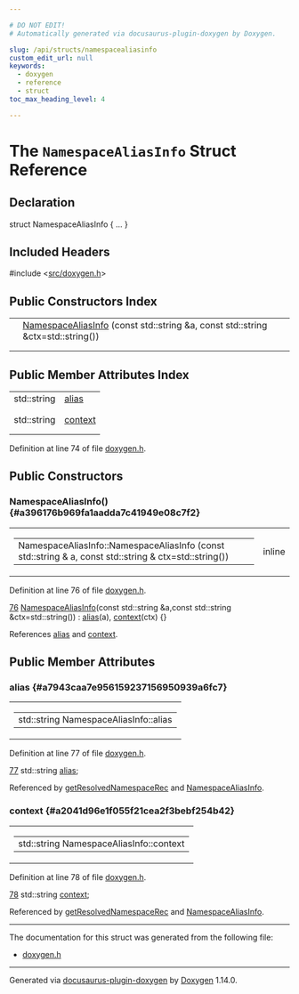 ```yaml
---

# DO NOT EDIT!
# Automatically generated via docusaurus-plugin-doxygen by Doxygen.

slug: /api/structs/namespacealiasinfo
custom_edit_url: null
keywords:
  - doxygen
  - reference
  - struct
toc_max_heading_level: 4

---
```


<div class="doxyPage">

# The `NamespaceAliasInfo` Struct Reference



## Declaration

<div class="doxyDeclaration">
struct NamespaceAliasInfo { ... }
</div>

## Included Headers

<div class="doxyIncludesList">#include &lt;<a href="/web-doxygen/docs/api/files/src/doxygen-h">src/doxygen.h</a>&gt;
</div>

## Public Constructors Index

<table class="doxyMembersIndex">

<tr class="doxyMemberIndexItem">
<td class="doxyMemberIndexItemType" align="left" valign="top"></td>
<td class="doxyMemberIndexItemName" align="left" valign="top"><a href="#a396176b969fa1aadda7c41949e08c7f2">NamespaceAliasInfo</a> (const std::string &amp;a, const std::string &amp;ctx=std::string())</td>
</tr>
<tr class="doxyMemberIndexDescription">
<td class="doxyMemberIndexDescriptionLeft"></td>
<td class="doxyMemberIndexDescriptionRight">
</td>
</tr>
<tr class="doxyMemberIndexSeparator">
<td class="doxyMemberIndexSeparator" colspan="2"></td>
</tr>

</table>

## Public Member Attributes Index

<table class="doxyMembersIndex">

<tr class="doxyMemberIndexItem">
<td class="doxyMemberIndexItemType" align="left" valign="top">std::string</td>
<td class="doxyMemberIndexItemName" align="left" valign="top"><a href="#a7943caa7e956159237156950939a6fc7">alias</a></td>
</tr>
<tr class="doxyMemberIndexDescription">
<td class="doxyMemberIndexDescriptionLeft"></td>
<td class="doxyMemberIndexDescriptionRight">
</td>
</tr>
<tr class="doxyMemberIndexSeparator">
<td class="doxyMemberIndexSeparator" colspan="2"></td>
</tr>

<tr class="doxyMemberIndexItem">
<td class="doxyMemberIndexItemType" align="left" valign="top">std::string</td>
<td class="doxyMemberIndexItemName" align="left" valign="top"><a href="#a2041d96e1f055f21cea2f3bebf254b42">context</a></td>
</tr>
<tr class="doxyMemberIndexDescription">
<td class="doxyMemberIndexDescriptionLeft"></td>
<td class="doxyMemberIndexDescriptionRight">
</td>
</tr>
<tr class="doxyMemberIndexSeparator">
<td class="doxyMemberIndexSeparator" colspan="2"></td>
</tr>

</table>


<p>Definition at line 74 of file <a href="/web-doxygen/docs/api/files/src/doxygen-h">doxygen.h</a>.</p>

<div class="doxySectionDef">

## Public Constructors

### NamespaceAliasInfo() {#a396176b969fa1aadda7c41949e08c7f2}

<div class="doxyMemberItem">
<div class="doxyMemberProto">
<table class="doxyMemberLabels">
<tr class="doxyMemberLabels">
<td class="doxyMemberLabelsLeft">
<table class="doxyMemberName">
<tr>
<td class="doxyMemberName">NamespaceAliasInfo::NamespaceAliasInfo (const std::string &amp; a, const std::string &amp; ctx=std::string())</td>
</tr>
</table>
</td>
<td class="doxyMemberLabelsRight">
<span class="doxyMemberLabels">
<span class="doxyMemberLabel inline">inline</span>
</span>
</td>
</tr>
</table>
</div>
<div class="doxyMemberDoc">


<p>Definition at line 76 of file <a href="/web-doxygen/docs/api/files/src/doxygen-h">doxygen.h</a>.</p>

<div class="doxyProgramListing">

<div class="doxyCodeLine"><span class="doxyLineNumber"><a href="#a396176b969fa1aadda7c41949e08c7f2">76</a></span><span class="doxyLineContent"><span class="doxyHighlight">  <a href="#a396176b969fa1aadda7c41949e08c7f2">NamespaceAliasInfo</a>(</span><span class="doxyHighlightKeyword">const</span><span class="doxyHighlight"> std::string &amp;a,</span><span class="doxyHighlightKeyword">const</span><span class="doxyHighlight"> std::string &amp;ctx=std::string()) : <a href="#a7943caa7e956159237156950939a6fc7">alias</a>(a), <a href="#a2041d96e1f055f21cea2f3bebf254b42">context</a>(ctx) {}</span></span></div>

</div>


References <a href="#a7943caa7e956159237156950939a6fc7">alias</a> and <a href="#a2041d96e1f055f21cea2f3bebf254b42">context</a>.
</div>
</div>

</div>

<div class="doxySectionDef">

## Public Member Attributes

### alias {#a7943caa7e956159237156950939a6fc7}

<div class="doxyMemberItem">
<div class="doxyMemberProto">
<table class="doxyMemberLabels">
<tr class="doxyMemberLabels">
<td class="doxyMemberLabelsLeft">
<table class="doxyMemberName">
<tr>
<td class="doxyMemberName">std::string NamespaceAliasInfo::alias</td>
</tr>
</table>
</td>
</tr>
</table>
</div>
<div class="doxyMemberDoc">


<p>Definition at line 77 of file <a href="/web-doxygen/docs/api/files/src/doxygen-h">doxygen.h</a>.</p>

<div class="doxyProgramListing">

<div class="doxyCodeLine"><span class="doxyLineNumber"><a href="#a7943caa7e956159237156950939a6fc7">77</a></span><span class="doxyLineContent"><span class="doxyHighlight">  std::string <a href="#a7943caa7e956159237156950939a6fc7">alias</a>;</span></span></div>

</div>


Referenced by <a href="/web-doxygen/docs/api/files/src/namespacedef-cpp/#a5651f6ae6e0fe13853fa30bfd52d07a4">getResolvedNamespaceRec</a> and <a href="#a396176b969fa1aadda7c41949e08c7f2">NamespaceAliasInfo</a>.
</div>
</div>

### context {#a2041d96e1f055f21cea2f3bebf254b42}

<div class="doxyMemberItem">
<div class="doxyMemberProto">
<table class="doxyMemberLabels">
<tr class="doxyMemberLabels">
<td class="doxyMemberLabelsLeft">
<table class="doxyMemberName">
<tr>
<td class="doxyMemberName">std::string NamespaceAliasInfo::context</td>
</tr>
</table>
</td>
</tr>
</table>
</div>
<div class="doxyMemberDoc">


<p>Definition at line 78 of file <a href="/web-doxygen/docs/api/files/src/doxygen-h">doxygen.h</a>.</p>

<div class="doxyProgramListing">

<div class="doxyCodeLine"><span class="doxyLineNumber"><a href="#a2041d96e1f055f21cea2f3bebf254b42">78</a></span><span class="doxyLineContent"><span class="doxyHighlight">  std::string <a href="#a2041d96e1f055f21cea2f3bebf254b42">context</a>;</span></span></div>

</div>


Referenced by <a href="/web-doxygen/docs/api/files/src/namespacedef-cpp/#a5651f6ae6e0fe13853fa30bfd52d07a4">getResolvedNamespaceRec</a> and <a href="#a396176b969fa1aadda7c41949e08c7f2">NamespaceAliasInfo</a>.
</div>
</div>

</div>

<hr/>

<p>The documentation for this struct was generated from the following file:</p>

<ul>
<li><a href="/web-doxygen/docs/api/files/src/doxygen-h">doxygen.h</a></li>
</ul>

<hr/>

<p class="doxyGeneratedBy">Generated via <a href="https://github.com/xpack/docusaurus-plugin-doxygen">docusaurus-plugin-doxygen</a> by <a href="https://www.doxygen.nl">Doxygen</a> 1.14.0.</p>

</div>
